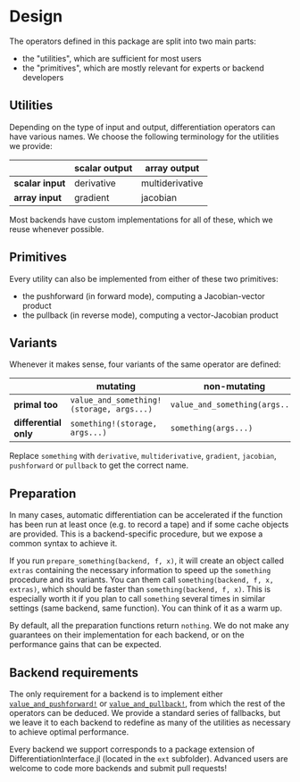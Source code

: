 # Design

The operators defined in this package are split into two main parts:

- the "utilities", which are sufficient for most users
- the "primitives", which are mostly relevant for experts or backend developers

## Utilities

Depending on the type of input and output, differentiation operators can have various names.
We choose the following terminology for the utilities we provide:

|                  | **scalar output** | **array output** |
| ---------------- | ----------------- | ---------------- |
| **scalar input** | derivative        | multiderivative  |
| **array input**  | gradient          | jacobian         |

Most backends have custom implementations for all of these, which we reuse whenever possible.

## Primitives

Every utility can also be implemented from either of these two primitives:

- the pushforward (in forward mode), computing a Jacobian-vector product
- the pullback (in reverse mode), computing a vector-Jacobian product

## Variants

Whenever it makes sense, four variants of the same operator are defined:

|                       | **mutating**                             | **non-mutating**               |
| --------------------- | ---------------------------------------- | ------------------------------ |
| **primal too**        | `value_and_something!(storage, args...)` | `value_and_something(args...)` |
| **differential only** | `something!(storage, args...)`           | `something(args...)`           |

Replace `something` with `derivative`, `multiderivative`, `gradient`, `jacobian`, `pushforward` or `pullback` to get the correct name.

## Preparation

In many cases, automatic differentiation can be accelerated if the function has been run at least once (e.g. to record a tape) and if some cache objects are provided.
This is a backend-specific procedure, but we expose a common syntax to achieve it.

If you run `prepare_something(backend, f, x)`, it will create an object called `extras` containing the necessary information to speed up the `something` procedure and its variants.
You can them call `something(backend, f, x, extras)`, which should be faster than `something(backend, f, x)`.
This is especially worth it if you plan to call `something` several times in similar settings (same backend, same function).
You can think of it as a warm up.

By default, all the preparation functions return `nothing`.
We do not make any guarantees on their implementation for each backend, or on the performance gains that can be expected.

## Backend requirements

The only requirement for a backend is to implement either [`value_and_pushforward!`](@ref) or [`value_and_pullback!`](@ref), from which the rest of the operators can be deduced.
We provide a standard series of fallbacks, but we leave it to each backend to redefine as many of the utilities as necessary to achieve optimal performance.

Every backend we support corresponds to a package extension of DifferentiationInterface.jl (located in the `ext` subfolder).
Advanced users are welcome to code more backends and submit pull requests!
